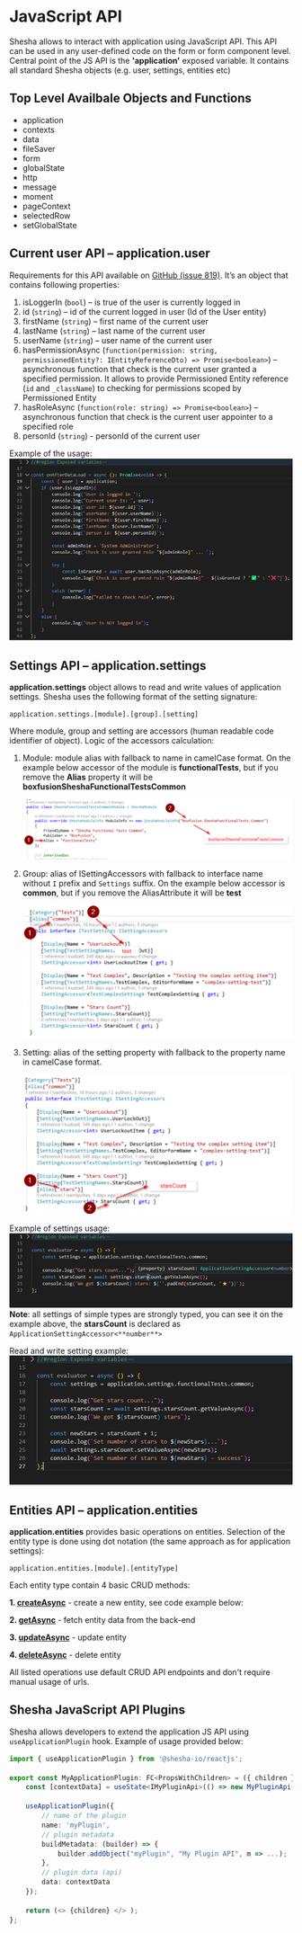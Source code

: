 # JavaScript API

Shesha allows to interact with application using JavaScript API. This API can be used in any user-defined code on the form or form component level.
Central point of the JS API is the **'application'** exposed variable. It contains all standard Shesha objects (e.g. user, settings, entities etc)

## Top Level Availbale Objects and Functions  

- application 
- contexts
- data
- fileSaver
- form
- globalState
- http
- message
- moment
- pageContext
- selectedRow
- setGlobalState

## Current user API – application.user

Requirements for this API available on [GitHub (issue 819)](https://github.com/shesha-io/shesha-framework/issues/819). It’s an object that contains following properties:

1. isLoggerIn (`bool`) – is true of the user is currently logged in
2. id (`string`) – id of the current logged in user (Id of the User entity)
3. firstName (`string`) – first name of the current user
4. lastName (`string`) – last name of the current user
5. userName (`string`) – user name of the current user
6. hasPermissionAsync (`function(permission: string, permissionedEntity?: IEntityReferenceDto) => Promise<boolean>`) – asynchronous function that check is the current user granted a specified permission. It allows to provide Permissioned Entity reference (`id` and `_className`) to checking for permissions scoped by Permissioned Entity
7. hasRoleAsync (`function(role: string) => Promise<boolean>`) – asynchronous function that check is the current user appointer to a specified role
8. personId (`string`) - personId of the current user

Example of the usage:
![image.png](./images/image-c60cdf4b-985a-493e-b59e-1b3a739c0a43.png)

## Settings API – application.settings

**application.settings** object allows to read and write values of application settings. Shesha uses the following format of the setting signature:

    application.settings.[module].[group].[setting]

Where module, group and setting are accessors (human readable code identifier of object). Logic of the accessors calculation:

1. Module: module alias with fallback to name in camelCase format. On the example below accessor of the module is **functionalTests**, but if you remove the **Alias** property it will be **boxfusionSheshaFunctionalTestsCommon**

   ![image.png](./images/image-12062ad4-0e37-4810-9730-165edea83125.png)

2. Group: alias of ISettingAccessors with fallback to interface name without `I` prefix and `Settings` suffix. On the example below accessor is **common**, but if you remove the AliasAttribute it will be **test**

   ![image.png](./images/image-7032bb0c-cb6e-4677-98f1-e9b3c61e2cad.png)

3. Setting: alias of the setting property with fallback to the property name in camelCase format.

   ![image.png](./images/image-75f21225-e7c7-4a18-8d8c-85ee3b1ffd0d.png)

Example of settings usage:
![image.png](./images/image-85c6032a-f749-4004-9636-bf8babe69b63.png)
**Note**: all settings of simple types are strongly typed, you can see it on the example above, the **starsCount** is declared as `ApplicationSettingAccessor<**number**>`

Read and write setting example:
![image.png](./images/image-d376a9fd-8479-4665-9e8f-6d65f9269e82.png)

## Entities API – application.entities

**application.entities** provides basic operations on entities. Selection of the entity type is done using dot notation (the same approach as for application settings):

    application.entities.[module].[entityType]

Each entity type contain 4 basic CRUD methods:

**1. [createAsync](/docs/front-end-basics/javascript-api/entities-api/createAsync)** - create a new entity, see code example below:

**2. [getAsync](/docs/front-end-basics/javascript-api/entities-api/getAsync)** - fetch entity data from the back-end

**3. [updateAsync](/docs/front-end-basics/javascript-api/entities-api/updateAsync)** - update entity

**4. [deleteAsync](/docs/front-end-basics/javascript-api/entities-api/deleteAsync)** - delete entity

All listed operations use default CRUD API endpoints and don't require manual usage of urls.

## Shesha JavaScript API Plugins

Shesha allows developers to extend the application JS API using `useApplicationPlugin` hook. Example of usage provided below:

```typescript
import { useApplicationPlugin } from '@shesha-io/reactjs';

export const MyApplicationPlugin: FC<PropsWithChildren> = ({ children }) => {
    const [contextData] = useState<IMyPluginApi>(() => new MyPluginApi());

    useApplicationPlugin({
        // name of the plugin
        name: 'myPlugin',
        // plugin metadata
        buildMetadata: (builder) => {
            builder.addObject("myPlugin", "My Plugin API", m => ...);
        },
        // plugin data (api)
        data: contextData
    });

    return (<> {children} </> );
};
```
